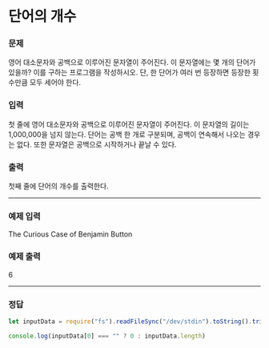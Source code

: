 # 단어의 개수

### 문제
영어 대소문자와 공백으로 이루어진 문자열이 주어진다. 이 문자열에는 몇 개의 단어가 있을까? 이를 구하는 프로그램을 작성하시오. 단, 한 단어가 여러 번 등장하면 등장한 횟수만큼 모두 세어야 한다.

### 입력
첫 줄에 영어 대소문자와 공백으로 이루어진 문자열이 주어진다. 이 문자열의 길이는 1,000,000을 넘지 않는다. 단어는 공백 한 개로 구분되며, 공백이 연속해서 나오는 경우는 없다. 또한 문자열은 공백으로 시작하거나 끝날 수 있다.

### 출력
첫째 줄에 단어의 개수를 출력한다.

<hr/>

### 예제 입력 
The Curious Case of Benjamin Button
### 예제 출력 
6

<hr/>

### 정답
```js
let inputData = require("fs").readFileSync("/dev/stdin").toString().trim().split(' ')

console.log(inputData[0] === "" ? 0 : inputData.length)
```
